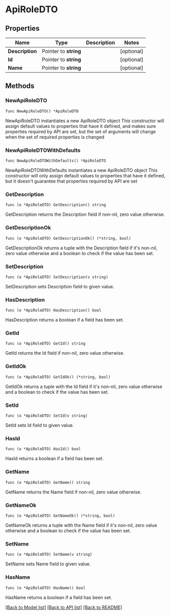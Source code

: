 # ApiRoleDTO

## Properties

Name | Type | Description | Notes
------------ | ------------- | ------------- | -------------
**Description** | Pointer to **string** |  | [optional] 
**Id** | Pointer to **string** |  | [optional] 
**Name** | Pointer to **string** |  | [optional] 

## Methods

### NewApiRoleDTO

`func NewApiRoleDTO() *ApiRoleDTO`

NewApiRoleDTO instantiates a new ApiRoleDTO object
This constructor will assign default values to properties that have it defined,
and makes sure properties required by API are set, but the set of arguments
will change when the set of required properties is changed

### NewApiRoleDTOWithDefaults

`func NewApiRoleDTOWithDefaults() *ApiRoleDTO`

NewApiRoleDTOWithDefaults instantiates a new ApiRoleDTO object
This constructor will only assign default values to properties that have it defined,
but it doesn't guarantee that properties required by API are set

### GetDescription

`func (o *ApiRoleDTO) GetDescription() string`

GetDescription returns the Description field if non-nil, zero value otherwise.

### GetDescriptionOk

`func (o *ApiRoleDTO) GetDescriptionOk() (*string, bool)`

GetDescriptionOk returns a tuple with the Description field if it's non-nil, zero value otherwise
and a boolean to check if the value has been set.

### SetDescription

`func (o *ApiRoleDTO) SetDescription(v string)`

SetDescription sets Description field to given value.

### HasDescription

`func (o *ApiRoleDTO) HasDescription() bool`

HasDescription returns a boolean if a field has been set.

### GetId

`func (o *ApiRoleDTO) GetId() string`

GetId returns the Id field if non-nil, zero value otherwise.

### GetIdOk

`func (o *ApiRoleDTO) GetIdOk() (*string, bool)`

GetIdOk returns a tuple with the Id field if it's non-nil, zero value otherwise
and a boolean to check if the value has been set.

### SetId

`func (o *ApiRoleDTO) SetId(v string)`

SetId sets Id field to given value.

### HasId

`func (o *ApiRoleDTO) HasId() bool`

HasId returns a boolean if a field has been set.

### GetName

`func (o *ApiRoleDTO) GetName() string`

GetName returns the Name field if non-nil, zero value otherwise.

### GetNameOk

`func (o *ApiRoleDTO) GetNameOk() (*string, bool)`

GetNameOk returns a tuple with the Name field if it's non-nil, zero value otherwise
and a boolean to check if the value has been set.

### SetName

`func (o *ApiRoleDTO) SetName(v string)`

SetName sets Name field to given value.

### HasName

`func (o *ApiRoleDTO) HasName() bool`

HasName returns a boolean if a field has been set.


[[Back to Model list]](../README.md#documentation-for-models) [[Back to API list]](../README.md#documentation-for-api-endpoints) [[Back to README]](../README.md)



